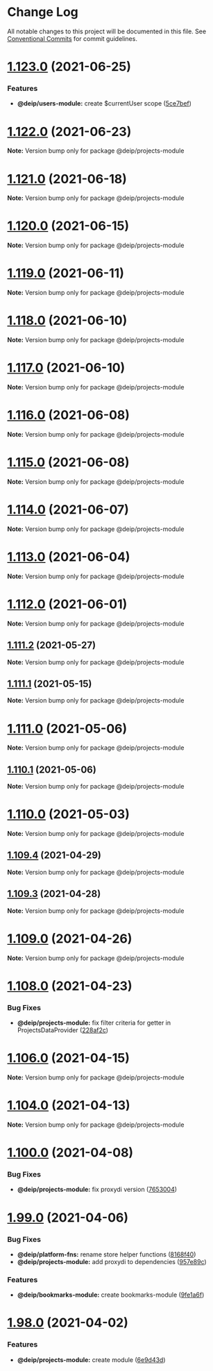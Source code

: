 # Change Log

All notable changes to this project will be documented in this file.
See [Conventional Commits](https://conventionalcommits.org) for commit guidelines.

# [1.123.0](https://gitlab.com/DEIP/deip-client-modules/compare/v1.122.0...v1.123.0) (2021-06-25)


### Features

* **@deip/users-module:** create $currentUser scope ([5ce7bef](https://gitlab.com/DEIP/deip-client-modules/commit/5ce7befdf706fde668dd4f26ae72a4f4b93a2aaf))





# [1.122.0](https://gitlab.com/DEIP/deip-client-modules/compare/v1.121.1...v1.122.0) (2021-06-23)

**Note:** Version bump only for package @deip/projects-module





# [1.121.0](https://gitlab.com/DEIP/deip-client-modules/compare/v1.120.0...v1.121.0) (2021-06-18)

**Note:** Version bump only for package @deip/projects-module





# [1.120.0](https://gitlab.com/DEIP/deip-client-modules/compare/v1.119.0...v1.120.0) (2021-06-15)

**Note:** Version bump only for package @deip/projects-module





# [1.119.0](https://gitlab.com/DEIP/deip-client-modules/compare/v1.118.0...v1.119.0) (2021-06-11)

**Note:** Version bump only for package @deip/projects-module





# [1.118.0](https://gitlab.com/DEIP/deip-client-modules/compare/v1.116.1...v1.118.0) (2021-06-10)

**Note:** Version bump only for package @deip/projects-module





# [1.117.0](https://gitlab.com/DEIP/deip-client-modules/compare/v1.116.1...v1.117.0) (2021-06-10)

**Note:** Version bump only for package @deip/projects-module





# [1.116.0](https://gitlab.com/DEIP/deip-client-modules/compare/v1.115.0...v1.116.0) (2021-06-08)

**Note:** Version bump only for package @deip/projects-module





# [1.115.0](https://gitlab.com/DEIP/deip-client-modules/compare/v1.114.1...v1.115.0) (2021-06-08)

**Note:** Version bump only for package @deip/projects-module





# [1.114.0](https://gitlab.com/DEIP/deip-client-modules/compare/v1.113.0...v1.114.0) (2021-06-07)

**Note:** Version bump only for package @deip/projects-module





# [1.113.0](https://gitlab.com/DEIP/deip-client-modules/compare/v1.112.0...v1.113.0) (2021-06-04)

**Note:** Version bump only for package @deip/projects-module





# [1.112.0](https://gitlab.com/DEIP/deip-client-modules/compare/v1.111.3...v1.112.0) (2021-06-01)

**Note:** Version bump only for package @deip/projects-module





## [1.111.2](https://gitlab.com/DEIP/deip-client-modules/compare/v1.111.1...v1.111.2) (2021-05-27)

**Note:** Version bump only for package @deip/projects-module





## [1.111.1](https://gitlab.com/DEIP/deip-client-modules/compare/v1.111.0...v1.111.1) (2021-05-15)

**Note:** Version bump only for package @deip/projects-module





# [1.111.0](https://gitlab.com/DEIP/deip-client-modules/compare/v1.110.1...v1.111.0) (2021-05-06)

**Note:** Version bump only for package @deip/projects-module





## [1.110.1](https://gitlab.com/DEIP/deip-client-modules/compare/v1.110.0...v1.110.1) (2021-05-06)

**Note:** Version bump only for package @deip/projects-module





# [1.110.0](https://gitlab.com/DEIP/deip-client-modules/compare/v1.109.5...v1.110.0) (2021-05-03)

**Note:** Version bump only for package @deip/projects-module





## [1.109.4](https://gitlab.com/DEIP/deip-client-modules/compare/v1.109.3...v1.109.4) (2021-04-29)

**Note:** Version bump only for package @deip/projects-module





## [1.109.3](https://gitlab.com/DEIP/deip-client-modules/compare/v1.109.2...v1.109.3) (2021-04-28)

**Note:** Version bump only for package @deip/projects-module





# [1.109.0](https://gitlab.com/DEIP/deip-client-modules/compare/v1.108.0...v1.109.0) (2021-04-26)

**Note:** Version bump only for package @deip/projects-module





# [1.108.0](https://gitlab.com/DEIP/deip-client-modules/compare/v1.107.0...v1.108.0) (2021-04-23)


### Bug Fixes

* **@deip/projects-module:** fix filter criteria for getter in ProjectsDataProvider ([228af2c](https://gitlab.com/DEIP/deip-client-modules/commit/228af2ccb317cdb3be4da757ea9edcf4ea6537c4))





# [1.106.0](https://gitlab.com/DEIP/deip-client-modules/compare/v1.105.0...v1.106.0) (2021-04-15)

**Note:** Version bump only for package @deip/projects-module





# [1.104.0](https://gitlab.com/DEIP/deip-client-modules/compare/v1.103.0...v1.104.0) (2021-04-13)

**Note:** Version bump only for package @deip/projects-module





# [1.100.0](https://gitlab.com/DEIP/deip-client-modules/compare/v1.99.0...v1.100.0) (2021-04-08)


### Bug Fixes

* **@deip/projects-module:** fix proxydi version ([7653004](https://gitlab.com/DEIP/deip-client-modules/commit/7653004ee18d7467a35911a332118d0781b669e9))





# [1.99.0](https://gitlab.com/DEIP/deip-client-modules/compare/v1.98.0...v1.99.0) (2021-04-06)


### Bug Fixes

* **@deip/platform-fns:** rename store helper functions ([8168f40](https://gitlab.com/DEIP/deip-client-modules/commit/8168f406283f73fad54bfde190d337f42ea6cf2b))
* **@deip/projects-module:** add proxydi to dependencies ([957e89c](https://gitlab.com/DEIP/deip-client-modules/commit/957e89cb7ef354dbbe6677f1e9125f94e003f4bf))


### Features

* **@deip/bookmarks-module:** create bookmarks-module ([9fe1a6f](https://gitlab.com/DEIP/deip-client-modules/commit/9fe1a6fde06d4bbcb1a8675163d1cb5ebd92ef0d))





# [1.98.0](https://gitlab.com/DEIP/deip-client-modules/compare/v1.97.0...v1.98.0) (2021-04-02)


### Features

* **@deip/projects-module:** create module ([6e9d43d](https://gitlab.com/DEIP/deip-client-modules/commit/6e9d43dcd11736bf6bff1c3e9594c243017e8dbf))
